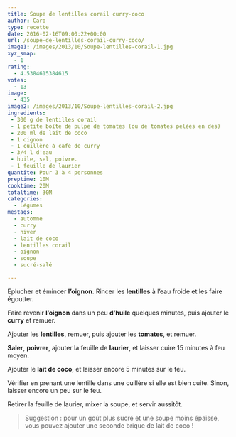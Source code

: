 ```yaml
---
title: Soupe de lentilles corail curry-coco
author: Caro
type: recette
date: 2016-02-16T09:00:22+00:00
url: /soupe-de-lentilles-corail-curry-coco/
image1: /images/2013/10/Soupe-lentilles-corail-1.jpg
xyz_smap:
  - 1
rating:
  - 4.5384615384615
votes:
  - 13
image:
  - 435
image2: /images/2013/10/Soupe-lentilles-corail-2.jpg
ingredients:
 - 300 g de lentilles corail
 - 1 petite boîte de pulpe de tomates (ou de tomates pelées en dés)
 - 200 ml de lait de coco
 - 1 oignon
 - 1 cuillère à café de curry
 - 3/4 l d'eau
 - huile, sel, poivre.
 - 1 feuille de laurier
quantite: Pour 3 à 4 personnes
preptime: 10M
cooktime: 20M
totaltime: 30M
categories:
  - Légumes
mestags:
  - automne
  - curry
  - hiver
  - lait de coco
  - lentilles corail
  - oignon
  - soupe
  - sucré-salé

---
```

Eplucher et émincer **l&rsquo;oignon**. Rincer les **lentilles** à l&rsquo;eau froide et les faire égoutter.

Faire revenir **l&rsquo;oignon** dans un peu **d&rsquo;huile** quelques minutes, puis ajouter le **curry** et remuer.

Ajouter les **lentilles**, remuer, puis ajouter les **tomates**, et remuer.

**Saler**, **poivrer**, ajouter la feuille de **laurier**, et laisser cuire 15 minutes à feu moyen.

Ajouter le **lait de coco**, et laisser encore 5 minutes sur le feu.

Vérifier en prenant une lentille dans une cuillère si elle est bien cuite. Sinon, laisser encore un peu sur le feu.

Retirer la feuille de laurier, mixer la soupe, et servir aussitôt.

> Suggestion : pour un goût plus sucré et une soupe moins épaisse, vous pouvez ajouter une seconde brique de lait de coco !
